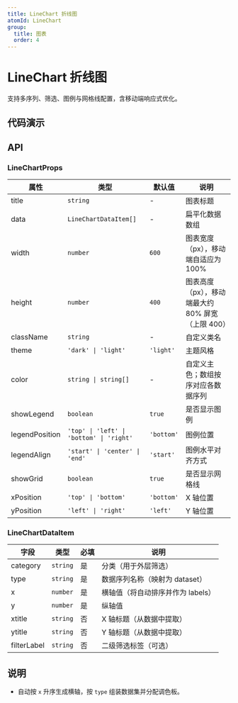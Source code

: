 ```yaml
---
title: LineChart 折线图
atomId: LineChart
group:
  title: 图表
  order: 4
---
```


# LineChart 折线图

支持多序列、筛选、图例与网格线配置，含移动端响应式优化。

## 代码演示

<code src="../demos/charts/line.tsx" background="var(--main-bg-color)" iframe=540></code>

## API

### LineChartProps

| 属性           | 类型                                     | 默认值     | 说明                                              |
| -------------- | ---------------------------------------- | ---------- | ------------------------------------------------- |
| title          | `string`                                 | -          | 图表标题                                          |
| data           | `LineChartDataItem[]`                    | -          | 扁平化数据数组                                    |
| width          | `number`                                 | `600`      | 图表宽度（px），移动端自适应为 100%               |
| height         | `number`                                 | `400`      | 图表高度（px），移动端最大约 80% 屏宽（上限 400） |
| className      | `string`                                 | -          | 自定义类名                                        |
| theme          | `'dark' \| 'light'`                      | `'light'`  | 主题风格                                          |
| color          | `string \| string[]`                     | -          | 自定义主色；数组按序对应各数据序列                |
| showLegend     | `boolean`                                | `true`     | 是否显示图例                                      |
| legendPosition | `'top' \| 'left' \| 'bottom' \| 'right'` | `'bottom'` | 图例位置                                          |
| legendAlign    | `'start' \| 'center' \| 'end'`           | `'start'`  | 图例水平对齐方式                                  |
| showGrid       | `boolean`                                | `true`     | 是否显示网格线                                    |
| xPosition      | `'top' \| 'bottom'`                      | `'bottom'` | X 轴位置                                          |
| yPosition      | `'left' \| 'right'`                      | `'left'`   | Y 轴位置                                          |

### LineChartDataItem

| 字段        | 类型     | 必填 | 说明                              |
| ----------- | -------- | ---- | --------------------------------- |
| category    | `string` | 是   | 分类（用于外层筛选）              |
| type        | `string` | 是   | 数据序列名称（映射为 dataset）    |
| x           | `number` | 是   | 横轴值（将自动排序并作为 labels） |
| y           | `number` | 是   | 纵轴值                            |
| xtitle      | `string` | 否   | X 轴标题（从数据中提取）          |
| ytitle      | `string` | 否   | Y 轴标题（从数据中提取）          |
| filterLabel | `string` | 否   | 二级筛选标签（可选）              |

## 说明

- 自动按 `x` 升序生成横轴，按 `type` 组装数据集并分配调色板。
